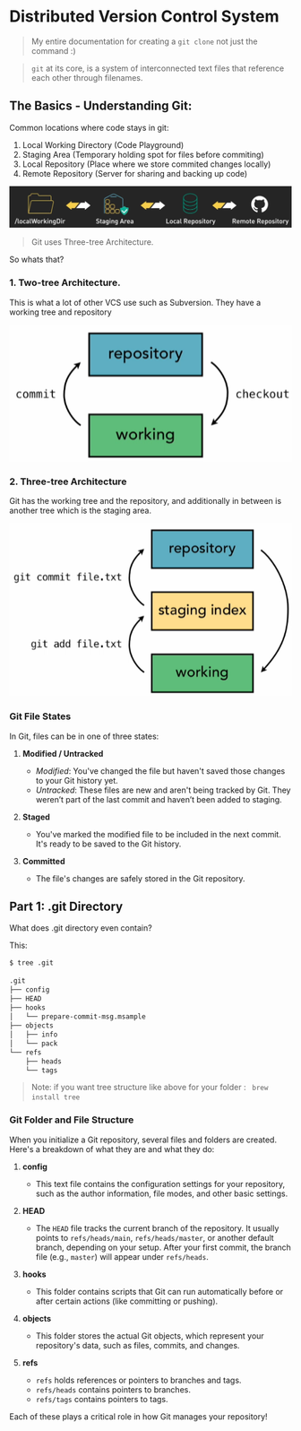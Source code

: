 # Distributed Version Control System
> My entire documentation for creating a ```git clone``` not just the command :)

> ```git``` at its core, is a system of interconnected text files that reference each other through filenames.
## The Basics - Understanding Git: 
Common locations where code stays in git:
1. Local Working Directory (Code Playground)
2. Staging Area (Temporary holding spot for files before commiting)
3. Local Repository (Place where we store commited changes locally)
4. Remote Repository (Server for sharing and backing up code)

![alt text](readmeDir/image.png)


>Git uses Three-tree Architecture. 

So whats that?

### 1. Two-tree Architecture.

This is what a lot of other VCS use such as Subversion. They have a working tree and repository

![alt text](readmeDir/image2.png)

### 2. Three-tree Architecture
Git has the working tree and the repository, and additionally in between is another tree which is the staging area.

![alt text](readmeDir/image3.png)

### Git File States

In Git, files can be in one of three states:

1. **Modified / Untracked**  
   - *Modified*: You've changed the file but haven't saved those changes to your Git history yet.
   - *Untracked*: These files are new and aren't being tracked by Git. They weren’t part of the last commit and haven’t been added to staging.

2. **Staged**  
   - You've marked the modified file to be included in the next commit. It's ready to be saved to the Git history.

3. **Committed**  
   - The file's changes are safely stored in the Git repository.


## Part 1: .git Directory

What does .git directory even contain?

This:

```
$ tree .git

.git
├── config
├── HEAD
├── hooks
│   └── prepare-commit-msg.msample
├── objects
│   ├── info
│   └── pack
└── refs
    ├── heads
    └── tags

```
> Note: if you want tree structure like above for your folder : ``` brew install tree```

### Git Folder and File Structure

When you initialize a Git repository, several files and folders are created. Here's a breakdown of what they are and what they do:

1. **config**  
   - This text file contains the configuration settings for your repository, such as the author information, file modes, and other basic settings.

2. **HEAD**  
   - The `HEAD` file tracks the current branch of the repository. It usually points to `refs/heads/main`, `refs/heads/master`, or another default branch, depending on your setup. After your first commit, the branch file (e.g., `master`) will appear under `refs/heads`.

3. **hooks**  
   - This folder contains scripts that Git can run automatically before or after certain actions (like committing or pushing).

4. **objects**  
   - This folder stores the actual Git objects, which represent your repository's data, such as files, commits, and changes.

5. **refs**  
   - `refs` holds references or pointers to branches and tags.  
   - `refs/heads` contains pointers to branches.  
   - `refs/tags` contains pointers to tags.

Each of these plays a critical role in how Git manages your repository!
